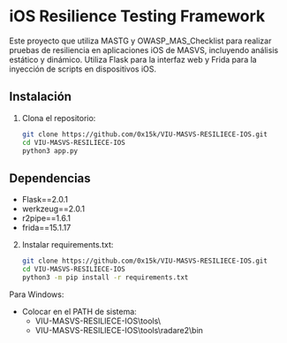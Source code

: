 # iOS Resilience Testing Framework

Este proyecto que utiliza MASTG y OWASP_MAS_Checklist para realizar pruebas de resiliencia en aplicaciones iOS de MASVS, incluyendo análisis estático y dinámico. Utiliza Flask para la interfaz web y Frida para la inyección de scripts en dispositivos iOS.

## Instalación
1. Clona el repositorio:
    ```bash
    git clone https://github.com/0x15k/VIU-MASVS-RESILIECE-IOS.git
    cd VIU-MASVS-RESILIECE-IOS
    python3 app.py
    ```

## Dependencias
- Flask==2.0.1
- werkzeug==2.0.1
- r2pipe==1.6.1
- frida==15.1.17

2. Instalar requirements.txt:
    ```bash
    git clone https://github.com/0x15k/VIU-MASVS-RESILIECE-IOS.git
    cd VIU-MASVS-RESILIECE-IOS
    python3 -m pip install -r requirements.txt
    ```

  Para Windows:
- Colocar en el PATH de sistema:
  - VIU-MASVS-RESILIECE-IOS\tools\
  - VIU-MASVS-RESILIECE-IOS\tools\radare2\bin


